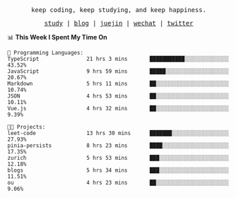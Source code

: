 <p align="center">
  <samp>
    <span>keep coding, keep studying, and keep happiness.</span>
  </samp>
</p>

<p align="center">
  <samp>
    <a href="https://github.com/ouduidui/fe-study">study</a> |
    <a href="https://ouduidui.cn">blog</a>  |
    <a href="https://juejin.cn/user/4309700183594366">juejin</a> |
    <a href="./images/wechat.jpeg">wechat</a> |
    <a href="https://twitter.com/ouduidui">twitter</a>
  </samp>
</p>

<!--START_SECTION:waka-->
📊 **This Week I Spent My Time On** 

```text
💬 Programming Languages: 
TypeScript               21 hrs 3 mins       ███████████░░░░░░░░░░░░░░   43.52% 
JavaScript               9 hrs 59 mins       █████░░░░░░░░░░░░░░░░░░░░   20.67% 
Markdown                 5 hrs 11 mins       ██░░░░░░░░░░░░░░░░░░░░░░░   10.74% 
JSON                     4 hrs 53 mins       ██░░░░░░░░░░░░░░░░░░░░░░░   10.11% 
Vue.js                   4 hrs 32 mins       ██░░░░░░░░░░░░░░░░░░░░░░░   9.39%

🐱‍💻 Projects: 
leet-code                13 hrs 30 mins      ███████░░░░░░░░░░░░░░░░░░   27.93% 
pinia-persists           8 hrs 23 mins       ████░░░░░░░░░░░░░░░░░░░░░   17.35% 
zurich                   5 hrs 53 mins       ███░░░░░░░░░░░░░░░░░░░░░░   12.18% 
blogs                    5 hrs 34 mins       ███░░░░░░░░░░░░░░░░░░░░░░   11.51% 
ou                       4 hrs 23 mins       ██░░░░░░░░░░░░░░░░░░░░░░░   9.06%

```


<!--END_SECTION:waka-->
